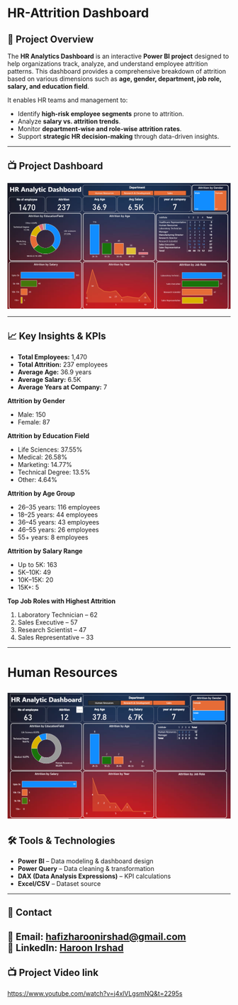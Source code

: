 # HR-Attrition Dashboard

## 📌 Project Overview  
The **HR Analytics Dashboard** is an interactive **Power BI project** designed to help organizations track, analyze, and understand employee attrition patterns. This dashboard provides a comprehensive breakdown of attrition based on various dimensions such as **age, gender, department, job role, salary, and education field**.

It enables HR teams and management to:
- Identify **high-risk employee segments** prone to attrition.
- Analyze **salary vs. attrition trends**.
- Monitor **department-wise and role-wise attrition rates**.
- Support **strategic HR decision-making** through data-driven insights.

---

## 📺 Project Dashboard
![HR](https://github.com/HafiHaroon/HR-Attrition/blob/main/HR.png)

---

## 📈 Key Insights & KPIs  

- **Total Employees:** 1,470  
- **Total Attrition:** 237 employees  
- **Average Age:** 36.9 years  
- **Average Salary:** 6.5K  
- **Average Years at Company:** 7  

**Attrition by Gender**  
- Male: 150  
- Female: 87  

**Attrition by Education Field**  
- Life Sciences: 37.55%  
- Medical: 26.58%  
- Marketing: 14.77%  
- Technical Degree: 13.5%  
- Other: 4.64%  

**Attrition by Age Group**  
- 26–35 years: 116 employees  
- 18–25 years: 44 employees  
- 36–45 years: 43 employees  
- 46–55 years: 26 employees  
- 55+ years: 8 employees  

**Attrition by Salary Range**  
- Up to 5K: 163  
- 5K–10K: 49  
- 10K–15K: 20  
- 15K+: 5  

**Top Job Roles with Highest Attrition**  
1. Laboratory Technician – 62  
2. Sales Executive – 57  
3. Research Scientist – 47  
4. Sales Representative – 33  

---
# Human Resources
![HrFilter](https://github.com/HafiHaroon/HR-Attrition/blob/main/HrFilter.PNG)
---
## 🛠 Tools & Technologies  
- **Power BI** – Data modeling & dashboard design  
- **Power Query** – Data cleaning & transformation  
- **DAX (Data Analysis Expressions)** – KPI calculations  
- **Excel/CSV** – Dataset source  

---

## 📧 Contact  
📩 **Email:** hafizharoonirshad@gmail.com  
🔗 **LinkedIn:** [Haroon Irshad](https://www.linkedin.com/in/haroon-irshad-0793261a6/)
---
## 📺 Project Video link
https://www.youtube.com/watch?v=j4xlVLgsmNQ&t=2295s
